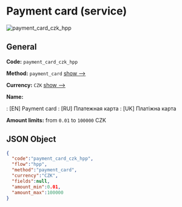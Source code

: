 
# Payment card (service) 
![payment_card_czk_hpp](https://static.openfintech.io/payment_methods/payment_card_czk_hpp/logo.svg?w=400&c=v0.59.26#w200)  

## General 
 
**Code:** `payment_card_czk_hpp` 
 
**Method:** `payment_card` 
 [show -->](/payment-methods/payment_card/) 
 
**Currency:** `CZK` [show -->](/currencies/CZK/) 
 
**Name:** 
 
:	[EN] Payment card 
:	[RU] Платежная карта 
:	[UK] Платіжна карта 
 
**Amount limits:** from `0.01` to `100000` CZK 

## JSON Object 

```json
{
  "code":"payment_card_czk_hpp",
  "flow":"hpp",
  "method":"payment_card",
  "currency":"CZK",
  "fields":null,
  "amount_min":0.01,
  "amount_max":100000
}
```  
